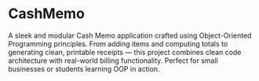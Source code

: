 # CashMemo
A sleek and modular Cash Memo application crafted using Object-Oriented Programming principles. From adding items and computing totals to generating clean, printable receipts — this project combines clean code architecture with real-world billing functionality. Perfect for small businesses or students learning OOP in action.
